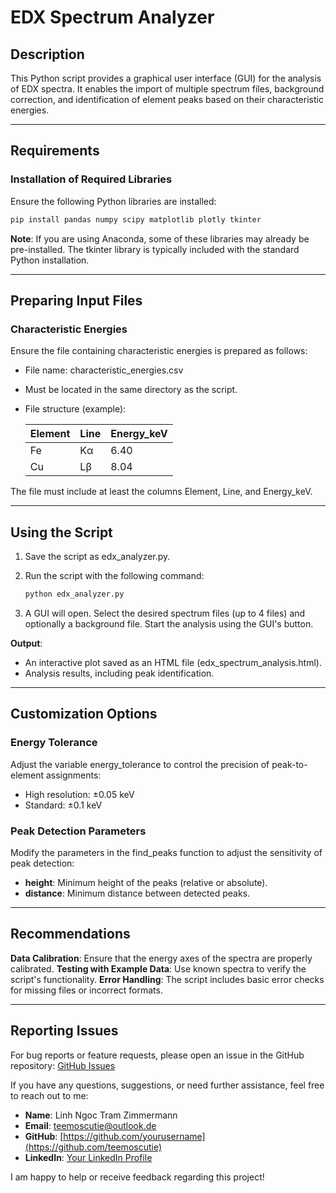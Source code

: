 # EDX Spectrum Analyzer
## Description
This Python script provides a graphical user interface (GUI) for the analysis of EDX spectra. It enables the import of multiple spectrum files, background correction, and identification of element peaks based on their characteristic energies.

---

## Requirements

### Installation of Required Libraries
Ensure the following Python libraries are installed:

```bash
pip install pandas numpy scipy matplotlib plotly tkinter
```

**Note**: If you are using Anaconda, some of these libraries may already be pre-installed. The tkinter library is typically included with the standard Python installation.

---

## Preparing Input Files

### Characteristic Energies
Ensure the file containing characteristic energies is prepared as follows:

- File name: characteristic_energies.csv
- Must be located in the same directory as the script.
- File structure (example):
  
  | Element | Line  | Energy_keV |
  |---------|-------|------------|
  | Fe      | Kα    | 6.40       |
  | Cu      | Lβ    | 8.04       |

The file must include at least the columns Element, Line, and Energy_keV.

---

## Using the Script

1. Save the script as edx_analyzer.py.
2. Run the script with the following command:

   ```bash
   python edx_analyzer.py
   ```
   
3. A GUI will open. Select the desired spectrum files (up to 4 files) and optionally a background file.
Start the analysis using the GUI's button.

**Output**:

- An interactive plot saved as an HTML file (edx_spectrum_analysis.html).
- Analysis results, including peak identification.

---

## Customization Options

### Energy Tolerance
Adjust the variable energy_tolerance to control the precision of peak-to-element assignments:

- High resolution: ±0.05 keV
- Standard: ±0.1 keV

### Peak Detection Parameters
Modify the parameters in the find_peaks function to adjust the sensitivity of peak detection:

- **height**: Minimum height of the peaks (relative or absolute).
- **distance**: Minimum distance between detected peaks.

---

## Recommendations

**Data Calibration**: Ensure that the energy axes of the spectra are properly calibrated.
**Testing with Example Data**: Use known spectra to verify the script's functionality.
**Error Handling**: The script includes basic error checks for missing files or incorrect formats.

---
## Reporting Issues
For bug reports or feature requests, please open an issue in the GitHub repository: [GitHub Issues](https://github.com/teemoscutie/cute-edx-analyzer/issues)

If you have any questions, suggestions, or need further assistance, feel free to reach out to me:

- **Name**: Linh Ngoc Tram Zimmermann
- **Email**: teemoscutie@outlook.de
- **GitHub**: [https://github.com/yourusername](https://github.com/teemoscutie)
- **LinkedIn**: [Your LinkedIn Profile](https://www.linkedin.com/in/linh-zimmermann)

I am happy to help or receive feedback regarding this project!
